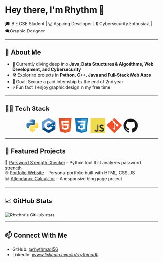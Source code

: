 # Hey there, I'm Rhythm 👋  

🎓 B.E CSE Student | 💻 Aspiring Developer | 🔒 Cybersecurity Enthusiast | 🗨️Graphic Designer

---

## 🚀 About Me  
- 🌱 Currently diving deep into **Java, Data Structures & Algorithms, Web Development, and Cybersecurity**  
- 🛠 Exploring projects in **Python, C++, Java and Full-Stack Web Apps**  
- 🎯 Goal: Secure a paid internship by the end of 2nd year  
- ⚡ Fun fact: I enjoy graphic design in my free time  

---

## 🧑‍💻 Tech Stack  

<p align="center">
  <img src="https://raw.githubusercontent.com/devicons/devicon/master/icons/python/python-original.svg" width="50" height="50" alt="Python"/>
  <img src="https://raw.githubusercontent.com/devicons/devicon/master/icons/cplusplus/cplusplus-original.svg" width="50" height="50" alt="C++"/>
  <img src="https://raw.githubusercontent.com/devicons/devicon/master/icons/html5/html5-original.svg" width="50" height="50" alt="HTML5"/>
  <img src="https://raw.githubusercontent.com/devicons/devicon/master/icons/css3/css3-original.svg" width="50" height="50" alt="CSS3"/>
  <img src="https://raw.githubusercontent.com/devicons/devicon/master/icons/javascript/javascript-original.svg" width="50" height="50" alt="JavaScript"/>
  <img src="https://raw.githubusercontent.com/devicons/devicon/master/icons/git/git-original.svg" width="50" height="50" alt="Git"/>
  <img src="https://raw.githubusercontent.com/devicons/devicon/master/icons/github/github-original.svg" width="50" height="50" alt="GitHub"/>
</p>


---

## 📌 Featured Projects  
🔐 [Password Strength Checker](https://github.com/rhythmadl56/password-strength-checker) – Python tool that analyzes password strength  
🌐 [Portfolio Website](https://github.com/rhythmadl56/portfolio) – Personal portfolio built with HTML, CSS, JS  
📊 [Attendance Calculator](https://github.com/rhythmadl56/Attendance-Calculator.git) – A responsive blog page project  

---

## 📈 GitHub Stats  
![Rhythm's GitHub stats](https://github-readme-stats.vercel.app/api?username=rhythmadl56&show_icons=true&theme=tokyonight)  

---

## 📫 Connect With Me  
- GitHub: [@rhythmadl56](https://github.com/rhythmadl56)  
- LinkedIn: *(www.linkedin.com/in/rhythmadl)*  
